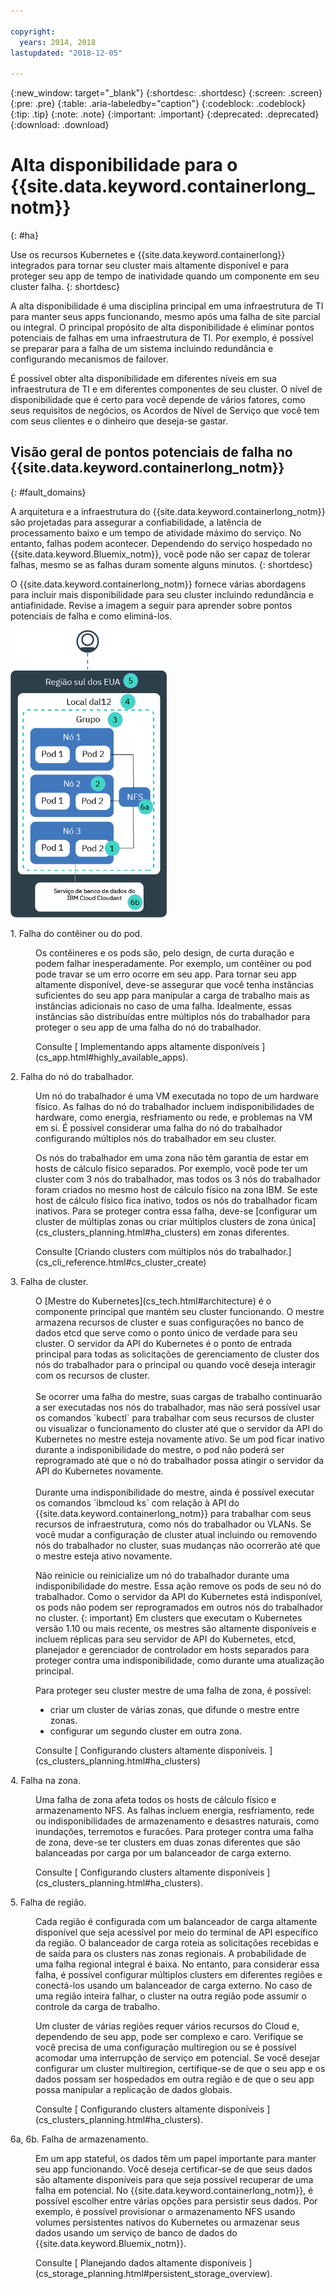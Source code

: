 ```yaml
---

copyright:
  years: 2014, 2018
lastupdated: "2018-12-05"

---
```


{:new_window: target="_blank"}
{:shortdesc: .shortdesc}
{:screen: .screen}
{:pre: .pre}
{:table: .aria-labeledby="caption"}
{:codeblock: .codeblock}
{:tip: .tip}
{:note: .note}
{:important: .important}
{:deprecated: .deprecated}
{:download: .download}




# Alta disponibilidade para o {{site.data.keyword.containerlong_notm}}
{: #ha}

Use os recursos Kubernetes e {{site.data.keyword.containerlong}} integrados para tornar seu cluster mais altamente disponível e para proteger seu app de tempo de inatividade quando um componente em seu cluster falha.
{: shortdesc}

A alta disponibilidade é uma disciplina principal em uma infraestrutura de TI para manter seus apps funcionando, mesmo após uma falha de site parcial ou integral. O principal propósito de alta disponibilidade é eliminar pontos potenciais de falhas em uma infraestrutura de TI. Por exemplo, é possível se preparar para a falha de um sistema incluindo redundância e configurando mecanismos de failover.

É possível obter alta disponibilidade em diferentes níveis em sua infraestrutura de TI e em diferentes componentes de seu cluster. O nível de disponibilidade que é certo para você depende de vários fatores, como seus requisitos de negócios, os Acordos de Nível de Serviço que você tem com seus clientes e o dinheiro que deseja-se gastar.

## Visão geral de pontos potenciais de falha no {{site.data.keyword.containerlong_notm}}
{: #fault_domains}

A arquitetura e a infraestrutura do {{site.data.keyword.containerlong_notm}} são projetadas para assegurar a confiabilidade, a latência de processamento baixo e um tempo de atividade máximo do serviço. No entanto, falhas podem acontecer. Dependendo do serviço hospedado no {{site.data.keyword.Bluemix_notm}}, você pode não ser capaz de tolerar falhas, mesmo se as falhas duram somente alguns minutos.
{: shortdesc}

O {{site.data.keyword.containerlong_notm}} fornece várias abordagens para incluir mais disponibilidade para seu cluster incluindo redundância e antiafinidade. Revise a imagem a seguir para aprender sobre pontos potenciais de falha e como eliminá-los.

<img src="images/cs_failure_ov.png" alt="Visão geral de domínios de falha em um cluster de alta disponibilidade dentro de uma região do {{site.data.keyword.containerlong_notm}}." width="250" style="width:250px; border-style: none"/>

<dl>
<dt> 1. Falha do contêiner ou do pod.</dt>
  <dd><p>Os contêineres e os pods são, pelo design, de curta duração e podem falhar inesperadamente. Por exemplo, um contêiner ou pod pode travar se um erro ocorre em seu app. Para tornar seu app altamente disponível, deve-se assegurar que você tenha instâncias suficientes do seu app para manipular a carga de trabalho mais as instâncias adicionais no caso de uma falha. Idealmente, essas instâncias são distribuídas entre múltiplos nós do trabalhador para proteger o seu app de uma falha do nó do trabalhador.</p>
  <p>Consulte  [ Implementando apps altamente disponíveis ](cs_app.html#highly_available_apps).</p></dd>
<dt> 2. Falha do nó do trabalhador.</dt>
  <dd><p>Um nó do trabalhador é uma VM executada no topo de um hardware físico. As falhas do nó do trabalhador incluem indisponibilidades de hardware, como energia, resfriamento ou rede, e problemas na VM em si. É possível considerar uma falha do nó do trabalhador configurando múltiplos nós do trabalhador em seu cluster.</p><p class="note">Os nós do trabalhador em uma zona não têm garantia de estar em hosts de cálculo físico separados. Por exemplo, você pode ter um cluster com 3 nós do trabalhador, mas todos os 3 nós do trabalhador foram criados no mesmo host de cálculo físico na zona IBM. Se este host de cálculo físico fica inativo, todos os nós do trabalhador ficam inativos. Para se proteger contra essa falha, deve-se [configurar um cluster de múltiplas zonas ou criar múltiplos clusters de zona única](cs_clusters_planning.html#ha_clusters) em zonas diferentes.</p>
  <p>Consulte [Criando clusters com múltiplos nós do trabalhador.](cs_cli_reference.html#cs_cluster_create)</p></dd>
<dt> 3. Falha de cluster.</dt>
  <dd><p>O [Mestre do Kubernetes](cs_tech.html#architecture) é o componente principal que mantém seu cluster funcionando. O mestre armazena recursos de cluster e suas configurações no banco de dados etcd que serve como o ponto único de verdade para seu cluster. O servidor da API do Kubernetes é o ponto de entrada principal para todas as solicitações de gerenciamento de cluster dos nós do trabalhador para o principal ou quando você deseja interagir com os recursos de cluster.<br><br>Se ocorrer uma falha do mestre, suas cargas de trabalho continuarão a ser executadas nos nós do trabalhador, mas não será possível usar os comandos `kubectl` para trabalhar com seus recursos de cluster ou visualizar o funcionamento do cluster até que o servidor da API do Kubernetes no mestre esteja novamente ativo. Se um pod ficar inativo durante a indisponibilidade do mestre, o pod não poderá ser reprogramado até que o nó do trabalhador possa atingir o servidor da API do Kubernetes novamente.<br><br>Durante uma indisponibilidade do mestre, ainda é possível executar os comandos `ibmcloud ks` com relação à API do {{site.data.keyword.containerlong_notm}} para trabalhar com seus recursos de infraestrutura, como nós do trabalhador ou VLANs. Se você mudar a configuração de cluster atual incluindo ou removendo nós do trabalhador no cluster, suas mudanças não ocorrerão até que o mestre esteja ativo novamente.

Não reinicie ou reinicialize um nó do trabalhador durante uma indisponibilidade do mestre. Essa ação remove os pods de seu nó do trabalhador. Como o servidor da API do Kubernetes está indisponível, os pods não podem ser reprogramados em outros nós do trabalhador no cluster.
{: important}
 Em clusters que executam o Kubernetes versão 1.10 ou mais recente, os mestres são altamente disponíveis e incluem réplicas para seu servidor de API do Kubernetes, etcd, planejador e gerenciador de controlador em hosts separados para proteger contra uma indisponibilidade, como durante uma atualização principal.</p><p>Para proteger seu cluster mestre de uma falha de zona, é possível: <ul><li>criar um cluster de várias zonas, que difunde o mestre entre zonas.</li><li>configurar um segundo cluster em outra zona.</li></ul></p>
  <p>Consulte  [ Configurando clusters altamente disponíveis. ](cs_clusters_planning.html#ha_clusters)</p></dd>
<dt> 4. Falha na zona.</dt>
  <dd><p>Uma falha de zona afeta todos os hosts de cálculo físico e armazenamento NFS. As falhas incluem energia, resfriamento, rede ou indisponibilidades de armazenamento e desastres naturais, como inundações, terremotos e furacões. Para proteger contra uma falha de zona, deve-se ter clusters em duas zonas diferentes que são balanceadas por carga por um balanceador de carga externo.</p>
  <p>Consulte  [ Configurando clusters altamente disponíveis ](cs_clusters_planning.html#ha_clusters).</p></dd>    
<dt> 5. Falha de região.</dt>
  <dd><p>Cada região é configurada com um balanceador de carga altamente disponível que seja acessível por meio do terminal de API específico da região. O balanceador de carga roteia as solicitações recebidas e de saída para os clusters nas zonas regionais. A probabilidade de uma falha regional integral é baixa. No entanto, para considerar essa falha, é possível configurar múltiplos clusters em diferentes regiões e conectá-los usando um balanceador de carga externo. No caso de uma região inteira falhar, o cluster na outra região pode assumir o controle da carga de trabalho.</p><p class="note">Um cluster de várias regiões requer vários recursos do Cloud e, dependendo de seu app, pode ser complexo e caro. Verifique se você precisa de uma configuração multiregion ou se é possível acomodar uma interrupção de serviço em potencial. Se você desejar configurar um cluster multiregion, certifique-se de que o seu app e os dados possam ser hospedados em outra região e de que o seu app possa manipular a replicação de dados globais.</p>
  <p>Consulte  [ Configurando clusters altamente disponíveis ](cs_clusters_planning.html#ha_clusters).</p></dd>   
<dt> 6a, 6b. Falha de armazenamento.</dt>
  <dd><p>Em um app stateful, os dados têm um papel importante para manter seu app funcionando. Você deseja certificar-se de que seus dados são altamente disponíveis para que seja possível recuperar de uma falha em potencial. No {{site.data.keyword.containerlong_notm}}, é possível escolher entre várias opções para persistir seus dados. Por exemplo, é possível provisionar o armazenamento NFS usando volumes persistentes nativos do Kubernetes ou armazenar seus dados usando um serviço de banco de dados do {{site.data.keyword.Bluemix_notm}}.</p>
  <p>Consulte  [ Planejando dados altamente disponíveis ](cs_storage_planning.html#persistent_storage_overview).</p></dd>
</dl>
